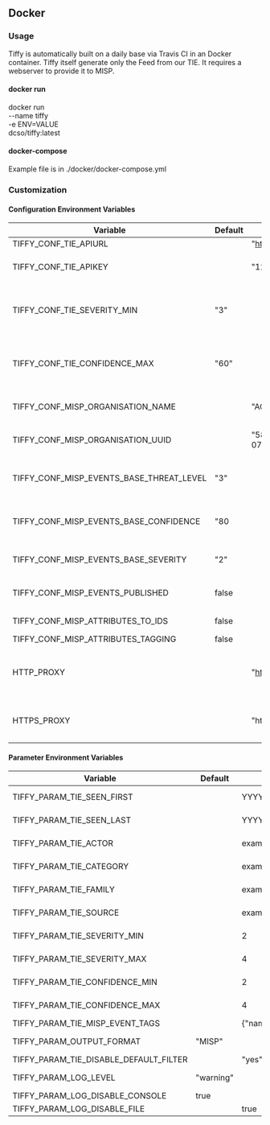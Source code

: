 ## Docker

### Usage

Tiffy is automatically built on a daily base via Travis CI in an Docker container.
Tiffy itself generate only the Feed from our TIE. It requires a webserver to provide it to MISP.

#### docker run

docker run \
    --name tiffy \
    -e ENV=VALUE \
    dcso/tiffy:latest

#### docker-compose

Example file is in ./docker/docker-compose.yml

### Customization

#### Configuration Environment Variables

| Variable                                 | Default | Example                                | Description                                      |
| ---------------------------------------- | ------- | -------------------------------------- | ------------------------------------------------ |
| TIFFY_CONF_TIE_APIURL                    |         | "https://tie.dcso.de/v1/api"           | URL to TIE.                                      |
| TIFFY_CONF_TIE_APIKEY                    |         | "12345683127481209123789"              | API token for TIE access                         |
| TIFFY_CONF_TIE_SEVERITY_MIN              | "3"     |                                        | Minimum severity an IoC requires to be fetched   |
| TIFFY_CONF_TIE_CONFIDENCE_MAX            | "60"    |                                        | Minimum confidence an IoC requires to be fetched |
| TIFFY_CONF_MISP_ORGANISATION_NAME        |         | "ACME"                                 | Name of your MISP organization                   |
| TIFFY_CONF_MISP_ORGANISATION_UUID        |         | "5804adw2-12fe-1234-34av-07lk82aw012a" | UUID of your MISP organization                   |
| TIFFY_CONF_MISP_EVENTS_BASE_THREAT_LEVEL | "3"     |                                        | IoC will get this threat level if it is added    |
| TIFFY_CONF_MISP_EVENTS_BASE_CONFIDENCE   | "80     |                                        | IoC will get this confidence if it is added      |
| TIFFY_CONF_MISP_EVENTS_BASE_SEVERITY     | "2"     |                                        | IoC will get this severity if it is added        |
| TIFFY_CONF_MISP_EVENTS_PUBLISHED         | false   |                                        | IoC will get published in MISP                   |
| TIFFY_CONF_MISP_ATTRIBUTES_TO_IDS        | false   |                                        | Set IDS flag for this IoC                        |
| TIFFY_CONF_MISP_ATTRIBUTES_TAGGING       | false   |                                        | Tag IoCs                                         |
| HTTP_PROXY                               |         | "http://10.8.0.1:8000                  | Set an Proxy server for HTTP connections         |
| HTTPS_PROXY                              |         | "https://<user>:<pass>@10.8.0.1:8000"  | Set Proxy server for HTTPS connections           |

#### Parameter Environment Variables

| Variable                               | Default   | Example                  | Description                                                       |
| -------------------------------------- | --------- | ------------------------ | ----------------------------------------------------------------- |
| TIFFY_PARAM_TIE_SEEN_FIRST             |           | YYYY-MM-DD               | Download only IoC which are first seen at ... and newer           |
| TIFFY_PARAM_TIE_SEEN_LAST              |           | YYYY-MM-DD               | Download only IoC which are last seen at ... and older            |
| TIFFY_PARAM_TIE_ACTOR                  |           | example1,example2        | Download only IoC with this actor                                 |
| TIFFY_PARAM_TIE_CATEGORY               |           | example1,example2        | Download only IoC with this category                              |
| TIFFY_PARAM_TIE_FAMILY                 |           | example1,example2        | Download only IoC with this family                                |
| TIFFY_PARAM_TIE_SOURCE                 |           | example1,example2        | Download only IoC from this source                                |
| TIFFY_PARAM_TIE_SEVERITY_MIN           |           | 2                        | Download only IoC with this minimum severity                      |
| TIFFY_PARAM_TIE_SEVERITY_MAX           |           | 4                        | Download only IoC with this maximum severity                      |
| TIFFY_PARAM_TIE_CONFIDENCE_MIN         |           | 2                        | Download only IoC with this minimum confidence                    |
| TIFFY_PARAM_TIE_CONFIDENCE_MAX         |           | 4                        | Download only IoC with this maximum confidence                    |
| TIFFY_PARAM_TIE_MISP_EVENT_TAGS        |           | {\"name\":\"tlp:amber\"} | Tag Event with the defined tags                                   |
| TIFFY_PARAM_OUTPUT_FORMAT              | "MISP"    |                          | You can choose the output format of the feed.                     |
| TIFFY_PARAM_TIE_DISABLE_DEFAULT_FILTER |           | "yes"                    | To disable the default TIE filter.                                |
| TIFFY_PARAM_LOG_LEVEL                  | "warning" |                          | Define one of these log levels: debug,info,warning,error,critical |
| TIFFY_PARAM_LOG_DISABLE_CONSOLE        | true      |                          | Disables log output to stdout                                     |
| TIFFY_PARAM_LOG_DISABLE_FILE           |           | true                     | Disables log output to file                                       |

